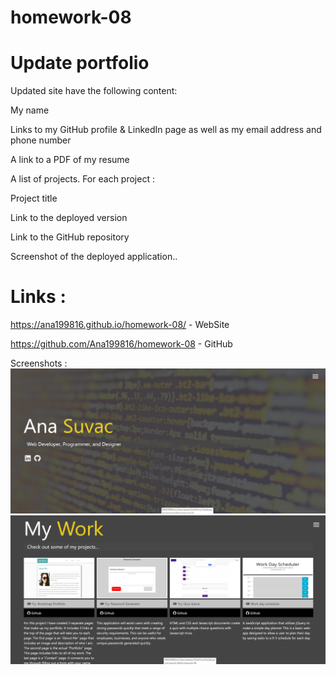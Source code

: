 # homework-08
# Update portfolio 


Updated site  have the following content:


My name


Links to my GitHub profile & LinkedIn page as well as my email address and phone number


A link to a PDF of my resume


A list of projects. For each project :


Project title


Link to the deployed version


Link to the GitHub repository


Screenshot of the deployed application..

# Links :

 https://ana199816.github.io/homework-08/ - WebSite

 https://github.com/Ana199816/homework-08 - GitHub



 Screenshots : 
  <img src="assets/img/capture2.png">
  <img src="assets/img/capture.png">
